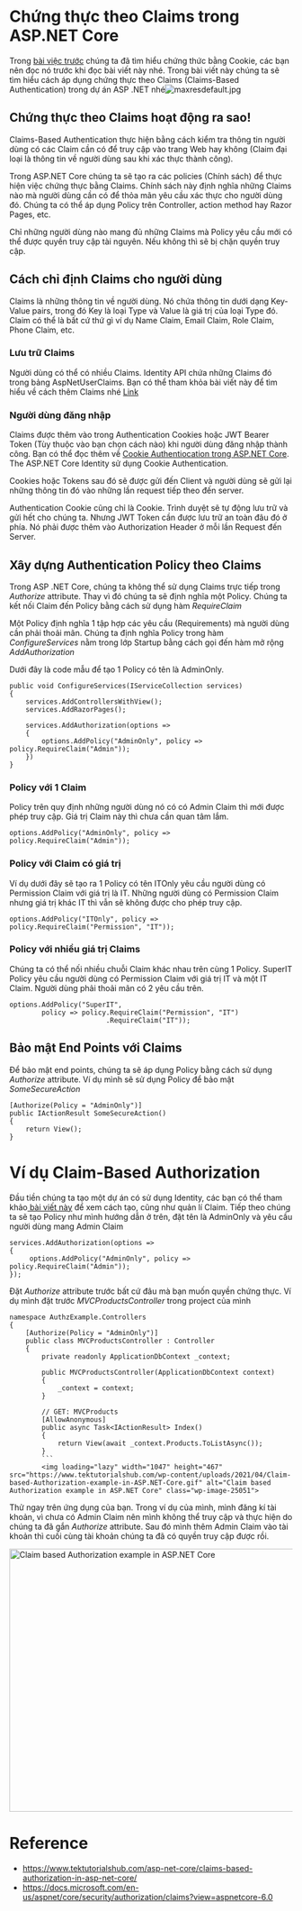 # Chứng thực theo Claims trong ASP.NET Core
Trong [bài việc trước](https://viblo.asia/p/ap-dung-cookie-authentication-trong-asp-net-core-khong-dung-identity-gDVK2oojZLj) chúng ta đã tìm hiểu chứng thức bằng Cookie, các bạn nên đọc nó trước khi đọc bài viết này nhé. Trong bài viết này chúng ta sẽ tìm hiểu cách áp dụng chứng thực theo Claims (Claims-Based Authentication) trong dự án ASP .NET nhé![maxresdefault.jpg](https://images.viblo.asia/6d89b10a-70fe-43a8-b8d0-2f0ec1c75e30.jpg)

## Chứng thực theo Claims hoạt động ra sao!
Claims-Based Authentication thực hiện bằng cách kiểm tra thông tin người dùng có các Claim cần có để truy cập vào trang Web hay không (Claim đại loại là thông tin về người dùng sau khi xác thực thành công).

Trong ASP.NET Core chúng ta sẽ tạo ra các policies (Chính sách) để thực hiện việc chứng thực bằng Claims.  Chính sách này định nghĩa những Claims nào mà người dùng cần có để thỏa mãn yêu cầu xác thực cho người dùng đó. Chúng ta có thể áp dụng Policy trên Controller, action method hay Razor Pages, etc.

Chỉ những người dùng nào mang đủ những Claims mà Policy yêu cầu mới có thể được quyền truy cập tài nguyên. Nếu không thì sẽ bị chặn quyền truy cập.

## Cách chỉ định Claims cho người dùng
Claims là những thông tin về người dùng. Nó chứa thông tin dưới dạng Key-Value pairs, trong đó Key là loại Type và Value là giá trị của loại Type đó. Claim có thể là bất cứ thứ gì ví dụ Name Claim, Email Claim, Role Claim, Phone Claim, etc.
### Lưu trữ Claims
Người dùng có thể có nhiều Claims. Identity API chứa những Claims đó trong bảng AspNetUserClaims. Bạn có thể tham khỏa bài viết này để tìm hiểu về cách thêm Claims nhé [Link](https://www.tektutorialshub.com/asp-net-core/adding-managing-claims-in-asp-net-core-identity/)
### Người dùng đăng nhập
Claims được thêm vào trong Authentication Cookies hoặc JWT Bearer Token (Tùy thuộc vào bạn chọn cách nào) khi người dùng đăng nhập thành công. Bạn có thể đọc thêm về [Cookie Authentiocation trong ASP.NET Core](https://viblo.asia/p/ap-dung-cookie-authentication-trong-asp-net-core-khong-dung-identity-gDVK2oojZLj). The ASP.NET Core Identity sử dụng Cookie Authentication. 

Cookies hoặc Tokens sau đó sẽ được gửi đến Client và người dùng sẽ gửi lại những thông tin đó vào những lần request tiếp theo đến server.

Authentication Cookie cũng chỉ là Cookie. Trình duyệt sẽ tự động lưu trữ và gửi hết cho chúng ta. Nhưng JWT Token cần được lưu trữ an toàn đâu đó ở phía. Nó phải được thêm vào Authorization Header ở mỗi lần Request đến Server.

## Xây dựng Authentication Policy theo Claims
Trong ASP .NET Core, chúng ta không thể sử dụng Claims trực tiếp trong *Authorize* attribute. Thay vì đó chúng ta sẽ định nghĩa một Policy. Chúng ta kết nối Claim đến Policy bằng cách sử dụng hàm *RequireClaim*

Một Policy định nghĩa 1 tập hợp các yêu cầu (Requirements) mà người dùng cần phải thoải mãn. Chúng ta định nghĩa Policy trong hàm *ConfigureServices* nằm trong lớp Startup bằng cách gọi đến hàm mở rộng *AddAuthorization*

Dưới đây là code mẫu để tạo 1 Policy có tên là AdminOnly. 
```
public void ConfigureServices(IServiceCollection services)
{
    services.AddControllersWithView();
    services.AddRazorPages();
    
    services.AddAuthorization(options => 
    {
        options.AddPolicy("AdminOnly", policy => policy.RequireClaim("Admin"));
    })
}
```
### Policy với 1 Claim
Policy trên quy định những người dùng nó có có Admin Claim thì mới được phép truy cập. Giá trị Claim này thì chưa cần quan tâm lắm.
```
options.AddPolicy("AdminOnly", policy => policy.RequireClaim("Admin"));
```

### Policy với Claim có giá trị
Ví dụ dưới đây sẽ tạo ra 1 Policy có tên ITOnly yêu cầu người dùng có Permission Claim với giá trị là IT. Những người dùng có Permission Claim nhưng giá trị khác IT thì vẫn sẽ không được cho phép truy cập.
```
options.AddPolicy("ITOnly", policy => policy.RequireClaim("Permission", "IT"));
```
### Policy với nhiều giá trị Claims
Chúng ta có thể nối nhiều chuỗi Claim khác nhau trên cùng 1 Policy. SuperIT Policy yêu cầu người dùng có Permission Claim với giá trị IT và một IT Claim. Người dùng phải thoải mãn có 2 yêu cầu trên.
```
options.AddPolicy("SuperIT", 
        policy => policy.RequireClaim("Permission", "IT")
                        .RequireClaim("IT"));
```
## Bảo mật End Points với Claims
Để bảo mật end points, chúng ta sẽ áp dụng Policy bằng cách sử dụng *Authorize* attribute. Ví dụ mình sẽ sử dụng Policy để bảo mật *SomeSecureAction*
```
[Authorize(Policy = "AdminOnly")]
public IActionResult SomeSecureAction()
{
    return View();
}
```
# Ví dụ Claim-Based Authorization 
Đầu tiền chúng ta tạo một dự án có sử dụng Identity, các bạn có thể tham khảo[ bài viết này](https://www.tektutorialshub.com/asp-net-core/adding-managing-claims-in-asp-net-core-identity/) để xem cách tạo, cũng như quản lí Claim. Tiếp theo chúng ta sẽ tạo Policy như mình hướng dẫn ở trên, đặt tên là AdminOnly và yêu cầu người dùng mang Admin Claim
```
services.AddAuthorization(options =>
{
     options.AddPolicy("AdminOnly", policy => policy.RequireClaim("Admin"));
});
```
 Đặt *Authorize* attribute trước bất cứ đâu mà bạn muốn quyền chứng thực. Ví dụ mình đặt trước *MVCProductsController* trong project của mình
```
namespace AuthzExample.Controllers
{
    [Authorize(Policy = "AdminOnly")]
    public class MVCProductsController : Controller
    {
        private readonly ApplicationDbContext _context;
 
        public MVCProductsController(ApplicationDbContext context)
        {
            _context = context;
        }
 
        // GET: MVCProducts
        [AllowAnonymous]
        public async Task<IActionResult> Index()
        {
            return View(await _context.Products.ToListAsync());
        }
        ```
        <img loading="lazy" width="1047" height="467" src="https://www.tektutorialshub.com/wp-content/uploads/2021/04/Claim-based-Authorization-example-in-ASP.NET-Core.gif" alt="Claim based Authorization example in ASP.NET Core" class="wp-image-25051">
```
Thử ngay trên ứng dụng của bạn. Trong ví dụ của mình, mình đăng kí tài khoản, vì chưa có Admin Claim nên mình không thể truy cập và thực hiện do chúng ta đã gắn *Authorize* attribute. Sau đó mình thêm Admin Claim vào tài khoản thì cuối cùng tài khoản chúng ta đã có quyền truy cập được rồi. 

<img loading="lazy" width="1047" height="467" src="https://www.tektutorialshub.com/wp-content/uploads/2021/04/Claim-based-Authorization-example-in-ASP.NET-Core.gif" alt="Claim based Authorization example in ASP.NET Core" class="wp-image-25051">

# Reference
* https://www.tektutorialshub.com/asp-net-core/claims-based-authorization-in-asp-net-core/
* https://docs.microsoft.com/en-us/aspnet/core/security/authorization/claims?view=aspnetcore-6.0